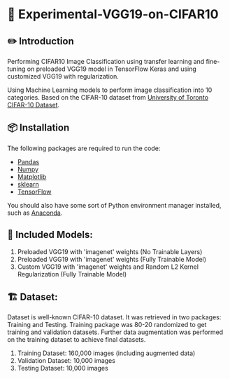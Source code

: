 # 🎦 Experimental-VGG19-on-CIFAR10

## ✏️ Introduction

Performing CIFAR10 Image Classification using transfer learning and fine-tuning on preloaded VGG19 model in TensorFlow Keras and using customized VGG19 with regularization.

Using Machine Learning models to perform image classification into 10 categories. Based on the CIFAR-10 dataset from [University of Toronto CIFAR-10 Dataset](https://www.cs.toronto.edu/~kriz/cifar.html).

## 📦 Installation

The following packages are required to run the code:

- [Pandas](https://pandas.pydata.org/)
- [Numpy](https://numpy.org/)
- [Matplotlib](https://matplotlib.org/)
- [sklearn](https://scikit-learn.org/stable/)
- [TensorFlow](https://www.tensorflow.org/)

You should also have some sort of Python environment manager installed, such as [Anaconda](https://www.anaconda.com/).

## 🎯 Included Models:

1. Preloaded VGG19 with 'imagenet' weights (No Trainable Layers)
2. Preloaded VGG19 with 'imagenet' weights (Fully Trainable Model)
3. Custom VGG19 with 'imagenet' weights and Random L2 Kernel Regularization (Fully Trainable Model)

## 🏗️ Dataset:

Dataset is well-known CIFAR-10 dataset. It was retrieved in two packages: Training and Testing.
Training package was 80-20 randomized to get training and validation datasets.
Further data augmentation was performed on the training dataset to achieve final datasets.

1. Training Dataset: 160,000 images (including augmented data)
2. Validation Dataset: 10,000 images
3. Testing Dataset: 10,000 images
